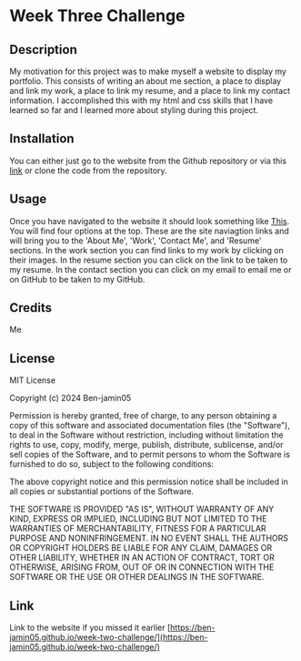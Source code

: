 # Week Three Challenge

## Description

My motivation for this project was to make myself a website to display my portfolio. This consists of writing an about me section, a place to display and link my work, a place to link my resume, and a place to link my contact information. I accomplished this with my html and css skills that I have learned so far and I learned more about styling during this project. 

## Installation

You can either just go to the website from the Github repository or via this [link](https://ben-jamin05.github.io/week-two-challenge/) or clone the code from the repository. 

## Usage

Once you have navigated to the website it should look something like [This](./assets/images/Screenshot%202024-04-11%20at%204.03.52 PM.png). You will find four options at the top. These are the site naviagtion links and will bring you to the 'About Me', 'Work', 'Contact Me', and 'Resume' sections. In the work section you can find links to my work by clicking on their images. In the resume section you can click on the link to be taken to my resume. In the contact section you can click on my email to email me or on GitHub to be taken to my GitHub. 

## Credits 

Me

## License

MIT License

Copyright (c) 2024 Ben-jamin05

Permission is hereby granted, free of charge, to any person obtaining a copy
of this software and associated documentation files (the "Software"), to deal
in the Software without restriction, including without limitation the rights
to use, copy, modify, merge, publish, distribute, sublicense, and/or sell
copies of the Software, and to permit persons to whom the Software is
furnished to do so, subject to the following conditions:

The above copyright notice and this permission notice shall be included in all
copies or substantial portions of the Software.

THE SOFTWARE IS PROVIDED "AS IS", WITHOUT WARRANTY OF ANY KIND, EXPRESS OR
IMPLIED, INCLUDING BUT NOT LIMITED TO THE WARRANTIES OF MERCHANTABILITY,
FITNESS FOR A PARTICULAR PURPOSE AND NONINFRINGEMENT. IN NO EVENT SHALL THE
AUTHORS OR COPYRIGHT HOLDERS BE LIABLE FOR ANY CLAIM, DAMAGES OR OTHER
LIABILITY, WHETHER IN AN ACTION OF CONTRACT, TORT OR OTHERWISE, ARISING FROM,
OUT OF OR IN CONNECTION WITH THE SOFTWARE OR THE USE OR OTHER DEALINGS IN THE
SOFTWARE.



## Link

Link to the website if you missed it earlier [https://ben-jamin05.github.io/week-two-challenge/](https://ben-jamin05.github.io/week-two-challenge/)